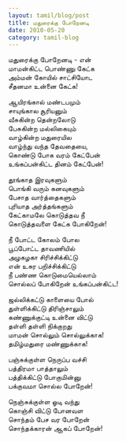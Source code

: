 ```yaml
---
layout: tamil/blog/post
title: மதுரைக்கு போறேனடி
date: 2010-05-20
category: tamil-blog
---
```


மதுரைக்கு போறேனடி - என் <br/>
மாமன்கிட்ட பொண்ணு கேட்க <br/>
அம்மன் கோயில் சாட்சியோட <br/>
சீதனமா உன்னை கேட்க!

ஆயிரங்கால் மண்டபமும் <br/>
சாயுங்கால சூரியனும் <br/>
வீசுகின்ற தென்றலோடு <br/>
பேசுகின்ற மல்லிகையும் <br/>
வாழ்கின்ற மதுரையில <br/>
வாழ்ந்து வந்த தேவதையை, <br/>
கொண்டு போக வரம் கேட்பேன் <br/>
உங்கப்பன்கிட்ட தினம் கேட்பேன்!

தூங்காத இரவுகளும் <br/>
பொங்கி வரும் கனவுகளும் <br/>
பேசாத வார்த்தைகளும் <br/>
புரியாத அர்த்தங்களும் <br/>
கேட்காமலே கொடுத்தவ நீ <br/>
கொடுத்தவளை கேட்க போகிறேன்!

நீ போட்ட கோலம் போல <br/>
பூப்போட்ட தாவணியில் <br/>
அழகழகா சிரிச்சிக்கிட்டு <br/>
என் உசுர பறிச்சிக்கிட்டு <br/>
நீ பண்ண கொடுமையெல்லாம் <br/>
சொல்லப் போகிறேன் உங்கப்பன்கிட்ட!

ஜல்லிக்கட்டு காளையை போல் <br/>
துள்ளிக்கிட்டு திரிஞ்சாலும் <br/>
கண்ணுக்குட்டி உன்னை விட்டு <br/>
தள்ளி தள்ளி நிக்குறது <br/>
மாமன் சொல்லும் சொல்லுக்காக! <br/>
தமிழ்மதுரை மண்ணுக்காக!

பஞ்சுக்குள்ள நெருப்ப வச்சி <br/>
பத்திரமா பாத்தாலும் <br/>
பத்திக்கிட்டு போகுமின்னு <br/>
பக்குவமா சொல்ல போறேன்!

நெஞ்சுக்குள்ள ஓடி வந்து <br/>
கொஞ்சி விட்டு போனவள <br/>
சொந்தம் பேச வர போறேன் <br/>
சொந்தக்காரன் ஆகப் போறேன்!
